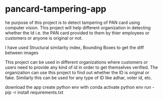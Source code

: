 # pancard-tampering-app

he purpose of this project is to detect tampering of PAN card using computer vision. This project will help different organization in detecting whether the Id i.e. the PAN card provided to them by thier employees or customers or anyone is original or not.

I have used Structural similarity index, Bounding Boxes to get the diff between images

This project can be used in different organizations where customers or users need to provide any kind of id in order to get themselves verified. The organization can use this project to find out whether the ID is original or fake. Similarly this can be used for any type of ID like adhar, voter id, etc.

download the app
create python env with conda
activate python env
run - pip -r install requirements.txt
